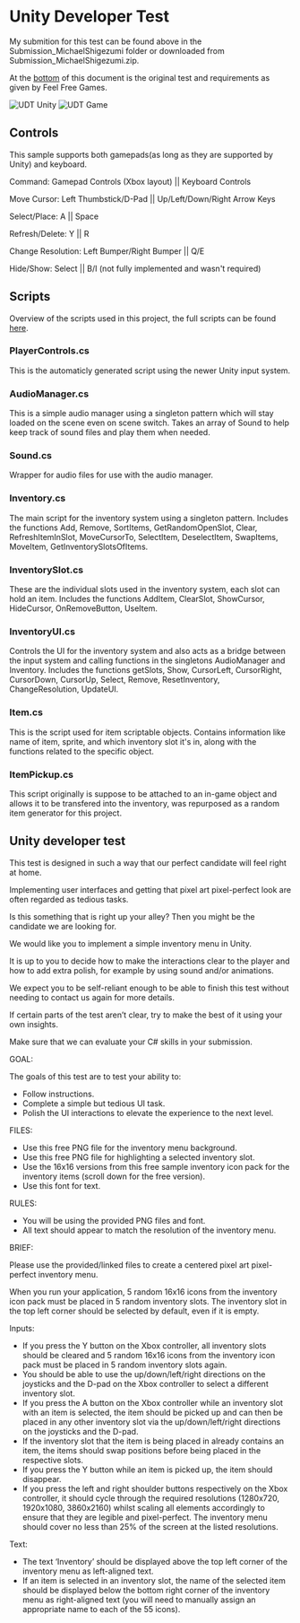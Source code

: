 # Unity Developer Test

My submition for this test can be found above in the Submission_MichaelShigezumi folder or downloaded from Submission_MichaelShigezumi.zip.

At the [bottom](https://github.com/mshigezumi/Unity-Developer-Test/edit/main/README.md#unity-developer-test-1) of this document is the original test and requirements as given by Feel Free Games.

![UDT Unity](https://user-images.githubusercontent.com/71560004/155559290-d4a5c2a7-c37c-431a-a050-d958f09a0c62.png)
![UDT Game](https://user-images.githubusercontent.com/71560004/155559293-1c5a0c4e-d4e3-49ad-b535-fdd99d286391.png)

## Controls

This sample supports both gamepads(as long as they are supported by Unity) and keyboard.

Command: Gamepad Controls (Xbox layout) || Keyboard Controls

Move Cursor: Left Thumbstick/D-Pad || Up/Left/Down/Right Arrow Keys

Select/Place: A || Space

Refresh/Delete: Y || R

Change Resolution: Left Bumper/Right Bumper || Q/E

Hide/Show: Select || B/I (not fully implemented and wasn't required)

## Scripts

Overview of the scripts used in this project, the full scripts can be found [here](https://github.com/mshigezumi/Unity-Developer-Test/tree/main/Assets/Scripts).

### PlayerControls.cs

This is the automaticly generated script using the newer Unity input system.

### AudioManager.cs

This is a simple audio manager using a singleton pattern which will stay loaded on the scene even on scene switch. Takes an array of Sound to help keep track of sound files and play them when needed.

### Sound.cs

Wrapper for audio files for use with the audio manager.

### Inventory.cs

The main script for the inventory system using a singleton pattern. Includes the functions Add, Remove, SortItems, GetRandomOpenSlot, Clear, RefreshItemInSlot, MoveCursorTo, SelectItem, DeselectItem, SwapItems, MoveItem, GetInventorySlotsOfItems.

### InventorySlot.cs

These are the individual slots used in the inventory system, each slot can hold an item. Includes the functions AddItem, ClearSlot, ShowCursor, HideCursor, OnRemoveButton, UseItem.

### InventoryUI.cs

Controls the UI for the inventory system and also acts as a bridge between the input system and calling functions in the singletons AudioManager and Inventory. Includes the functions getSlots, Show, CursorLeft, CursorRight, CursorDown, CursorUp, Select, Remove, ResetInventory, ChangeResolution, UpdateUI.

### Item.cs

This is the script used for item scriptable objects. Contains information like name of item, sprite, and which inventory slot it's in, along with the functions related to the specific object.

### ItemPickup.cs

This script originally is suppose to be attached to an in-game object and allows it to be transfered into the inventory, was repurposed as a random item generator for this project.

## Unity developer test

This test is designed in such a way that our perfect candidate will feel right at home.

Implementing user interfaces and getting that pixel art pixel-perfect look are often regarded as tedious tasks.

Is this something that is right up your alley? Then you might be the candidate we are looking for.

We would like you to implement a simple inventory menu in Unity.

It is up to you to decide how to make the interactions clear to the player and how to add extra polish, for example by using sound and/or animations.

We expect you to be self-reliant enough to be able to finish this test without needing to contact us again for more details.

If certain parts of the test aren’t clear, try to make the best of it using your own insights.

Make sure that we can evaluate your C# skills in your submission.

GOAL:

The goals of this test are to test your ability to:

* Follow instructions.
* Complete a simple but tedious UI task.
* Polish the UI interactions to elevate the experience to the next level.

FILES:

* Use this free PNG file for the inventory menu background.
* Use this free PNG file for highlighting a selected inventory slot.
* Use the 16x16 versions from this free sample inventory icon pack for the inventory items (scroll down for the free version).
* Use this font for text.

RULES:

* You will be using the provided PNG files and font.
* All text should appear to match the resolution of the inventory menu.

BRIEF:

Please use the provided/linked files to create a centered pixel art pixel-perfect inventory menu.

When you run your application, 5 random 16x16 icons from the inventory icon pack must be placed in 5 random inventory slots. The inventory slot in the top left corner should be selected by default, even if it is empty.

Inputs:

* If you press the Y button on the Xbox controller, all inventory slots should be cleared and 5 random 16x16 icons from the inventory icon pack must be placed in 5 random inventory slots again.
* You should be able to use the up/down/left/right directions on the joysticks and the D-pad on the Xbox controller to select a different inventory slot.
* If you press the A button on the Xbox controller while an inventory slot with an item is selected, the item should be picked up and can then be placed in any other inventory slot via the up/down/left/right directions on the joysticks and the D-pad. 
* If the inventory slot that the item is being placed in already contains an item, the items should swap positions before being placed in the respective slots.
* If you press the Y button while an item is picked up, the item should disappear.
* If you press the left and right shoulder buttons respectively on the Xbox controller, it should cycle through the required resolutions (1280x720, 1920x1080, 3860x2160) whilst scaling all elements accordingly to ensure that they are legible and pixel-perfect. The inventory menu should cover no less than 25% of the screen at the listed resolutions.

Text:

* The text ‘Inventory’ should be displayed above the top left corner of the inventory menu as left-aligned text.
* If an item is selected in an inventory slot, the name of the selected item should be displayed below the bottom right corner of the inventory menu as right-aligned text (you will need to manually assign an appropriate name to each of the 55 icons).
